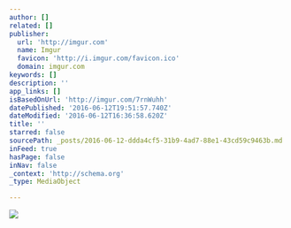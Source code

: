 ```yaml
---
author: []
related: []
publisher:
  url: 'http://imgur.com'
  name: Imgur
  favicon: 'http://i.imgur.com/favicon.ico'
  domain: imgur.com
keywords: []
description: ''
app_links: []
isBasedOnUrl: 'http://imgur.com/7rnWuhh'
datePublished: '2016-06-12T19:51:57.740Z'
dateModified: '2016-06-12T16:36:58.620Z'
title: ''
starred: false
sourcePath: _posts/2016-06-12-ddda4cf5-31b9-4ad7-88e1-43cd59c9463b.md
inFeed: true
hasPage: false
inNav: false
_context: 'http://schema.org'
_type: MediaObject

---
```

<article style=""><img src="http://imgur.com/7rnWuhh.jpg" /></article>